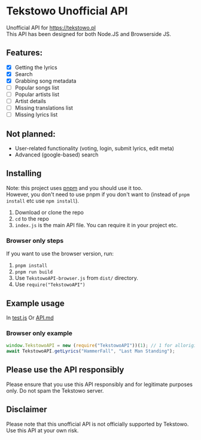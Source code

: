 # Tekstowo Unofficial API
Unofficial API for https://tekstowo.pl<br>
This API has been designed for both Node.JS and Browserside JS.

## Features:
- [x] Getting the lyrics
- [x] Search
- [x] Grabbing song metadata
- [ ] Popular songs list
- [ ] Popular artists list
- [ ] Artist details
- [ ] Missing translations list
- [ ] Missing lyrics list

## Not planned:
- User-related functionality (voting, login, submit lyrics, edit meta)
- Advanced (google-based) search

## Installing
Note: this project uses [pnpm](https://pnpm.io/) and you should use it too. <br>
However, you don't need to use pnpm if you don't want to (instead of `pnpm install` etc use `npm install`).
1. Download or clone the repo
2. `cd` to the repo
3. `index.js` is the main API file. You can require it in your project etc.
### Browser only steps
If you want to use the browser version, run:
1. `pnpm install`
2. `pnpm run build`
3. Use `TekstowoAPI-browser.js` from `dist/` directory.
4. Use `require("TekstowoAPI")`

## Example usage
In [test.js](./test.js)
Or [API.md](./docs/API.md)
### Browser only example
```js
window.TekstowoAPI = new (require("TekstowoAPI"))(1); // 1 for allorigins proxy
await TekstowoAPI.getLyrics("HammerFall", "Last Man Standing");
```

## Please use the API responsibly
Please ensure that you use this API responsibly and for legitimate purposes only. Do not spam the Tekstowo server.

## Disclaimer
Please note that this unofficial API is not officially supported by Tekstowo. Use this API at your own risk.

